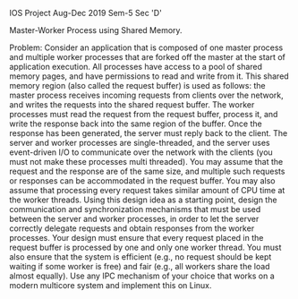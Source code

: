 IOS Project
Aug-Dec 2019
Sem-5 Sec 'D'

Master-Worker Process using Shared Memory.

Problem:
Consider an application that is composed of one master process and multiple worker processes that are forked off the master 
at the start of application execution. All processes have access to a pool of shared memory pages, and have permissions to 
read and write from it. This shared memory region (also called the request buffer) is used as follows: the master process 
receives incoming requests from clients over the network, and writes the requests into the shared request buffer. The worker 
processes must read the request from the request buffer, process it, and write the response back into the same region of the buffer. 
Once the response has been generated, the server must reply back to the client. The server and worker processes are single-threaded, 
and the server uses event-driven I/O to communicate over the network with the clients (you must not make these processes multi threaded). 
You may assume that the request and the response are of the same size, and multiple such requests or responses can be accommodated in the 
request buffer. You may also assume that processing every request takes similar amount of CPU time at the worker threads. 
Using this design idea as a starting point, design the communication and synchronization mechanisms that must be used between the 
server and worker processes, in order to let the server correctly delegate requests and obtain responses from the worker processes. 
Your design must ensure that every request placed in the request buffer is processed by one and only one worker thread. 
You must also ensure that the system is efficient (e.g., no request should be kept waiting if some worker is free) and 
fair (e.g., all workers share the load almost equally). Use any IPC mechanism of your choice that works on a modern multicore system 
and implement this on Linux.



